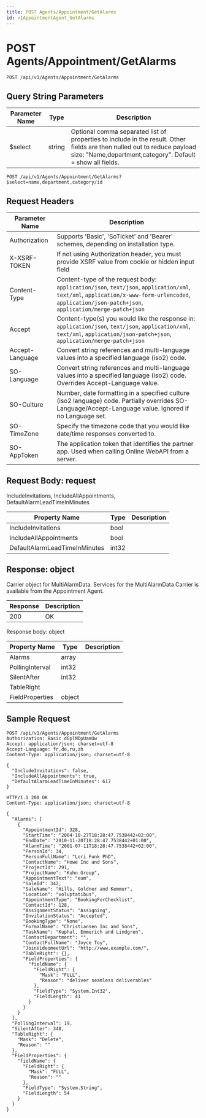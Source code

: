 ```yaml
---
title: POST Agents/Appointment/GetAlarms
id: v1AppointmentAgent_GetAlarms
---
```


# POST Agents/Appointment/GetAlarms

```http
POST /api/v1/Agents/Appointment/GetAlarms
```









## Query String Parameters

| Parameter Name | Type |  Description |
|----------------|------|--------------|
| $select | string |  Optional comma separated list of properties to include in the result. Other fields are then nulled out to reduce payload size: "Name,department,category". Default = show all fields. |

```http
POST /api/v1/Agents/Appointment/GetAlarms?$select=name,department,category/id
```


## Request Headers

| Parameter Name | Description |
|----------------|-------------|
| Authorization  | Supports 'Basic', 'SoTicket' and 'Bearer' schemes, depending on installation type. |
| X-XSRF-TOKEN   | If not using Authorization header, you must provide XSRF value from cookie or hidden input field |
| Content-Type | Content-type of the request body: `application/json`, `text/json`, `application/xml`, `text/xml`, `application/x-www-form-urlencoded`, `application/json-patch+json`, `application/merge-patch+json` |
| Accept         | Content-type(s) you would like the response in: `application/json`, `text/json`, `application/xml`, `text/xml`, `application/json-patch+json`, `application/merge-patch+json` |
| Accept-Language | Convert string references and multi-language values into a specified language (iso2) code. |
| SO-Language | Convert string references and multi-language values into a specified language (iso2) code. Overrides Accept-Language value. |
| SO-Culture | Number, date formatting in a specified culture (iso2 language) code. Partially overrides SO-Language/Accept-Language value. Ignored if no Language set. |
| SO-TimeZone | Specify the timezone code that you would like date/time responses converted to. |
| SO-AppToken | The application token that identifies the partner app. Used when calling Online WebAPI from a server. |

## Request Body: request  

IncludeInvitations, IncludeAllAppointments, DefaultAlarmLeadTimeInMinutes 

| Property Name | Type |  Description |
|----------------|------|--------------|
| IncludeInvitations | bool |  |
| IncludeAllAppointments | bool |  |
| DefaultAlarmLeadTimeInMinutes | int32 |  |


## Response: object

Carrier object for MultiAlarmData.
Services for the MultiAlarmData Carrier is available from the <see cref="T:SuperOffice.CRM.Services.IAppointmentAgent">Appointment Agent</see>.

| Response | Description |
|----------------|-------------|
| 200 | OK |

Response body: object

| Property Name | Type |  Description |
|----------------|------|--------------|
| Alarms | array |  |
| PollingInterval | int32 |  |
| SilentAfter | int32 |  |
| TableRight |  |  |
| FieldProperties | object |  |

## Sample Request

```http!
POST /api/v1/Agents/Appointment/GetAlarms
Authorization: Basic dGplMDpUamUw
Accept: application/json; charset=utf-8
Accept-Language: fr,de,ru,zh
Content-Type: application/json; charset=utf-8

{
  "IncludeInvitations": false,
  "IncludeAllAppointments": true,
  "DefaultAlarmLeadTimeInMinutes": 617
}
```

```http_
HTTP/1.1 200 OK
Content-Type: application/json; charset=utf-8

{
  "Alarms": [
    {
      "AppointmentId": 328,
      "StartTime": "2004-10-27T18:28:47.7538442+02:00",
      "EndDate": "2010-11-20T18:28:47.7538442+01:00",
      "AlarmTime": "2001-07-11T18:28:47.7538442+02:00",
      "PersonId": 34,
      "PersonFullName": "Lori Funk PhD",
      "ContactName": "Howe Inc and Sons",
      "ProjectId": 291,
      "ProjectName": "Kuhn Group",
      "AppointmentText": "eum",
      "SaleId": 342,
      "SaleName": "Hills, Goldner and Kemmer",
      "Location": "voluptatibus",
      "AppointmentType": "BookingForChecklist",
      "ContactId": 128,
      "AssignmentStatus": "Assigning",
      "InvitationStatus": "Accepted",
      "BookingType": "None",
      "FormalName": "Christiansen Inc and Sons",
      "TaskName": "Kuphal, Emmerich and Lindgren",
      "ContactDepartment": "",
      "ContactFullName": "Joyce Toy",
      "JoinVideomeetUrl": "http://www.example.com/",
      "TableRight": {},
      "FieldProperties": {
        "fieldName": {
          "FieldRight": {
            "Mask": "FULL",
            "Reason": "deliver seamless deliverables"
          },
          "FieldType": "System.Int32",
          "FieldLength": 41
        }
      }
    }
  ],
  "PollingInterval": 19,
  "SilentAfter": 348,
  "TableRight": {
    "Mask": "Delete",
    "Reason": ""
  },
  "FieldProperties": {
    "fieldName": {
      "FieldRight": {
        "Mask": "FULL",
        "Reason": ""
      },
      "FieldType": "System.String",
      "FieldLength": 54
    }
  }
}
```